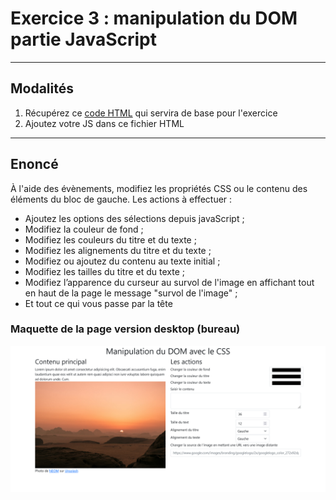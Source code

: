 # Exercice 3 : manipulation du DOM partie JavaScript

---

## Modalités

1. Récupérez ce [code HTML](./ressources/exercice3.html) qui servira de base pour l'exercice
2. Ajoutez votre JS dans ce fichier HTML

---

## Enoncé

À l'aide des évènements, modifiez les propriétés CSS ou le contenu des éléments du bloc de gauche.
Les actions à effectuer :
- Ajoutez les options des sélections depuis javaScript ;
- Modifiez la couleur de fond ;
- Modifiez les couleurs du titre et du texte ;
- Modifiez les alignements du titre et du texte ;
- Modifiez ou ajoutez du contenu au texte initial ;
- Modifiez les tailles du titre et du texte ;
 - Modifiez l’apparence du curseur au survol de l'image en affichant tout en haut de la page le message "survol de l'image" ;
 - Et tout ce qui vous passe par la tête

### Maquette de la page version desktop (bureau)

![img](img/mockup-ex3-desktop.png)
